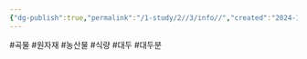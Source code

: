 ```yaml
---
{"dg-publish":true,"permalink":"/1-study/2//3/info//","created":"2024-11-20T21:02:28.914+09:00","updated":"2025-06-26T13:26:01.992+09:00"}
---
```


#곡물 #원자재 #농산물 #식량 #대두 #대두분 